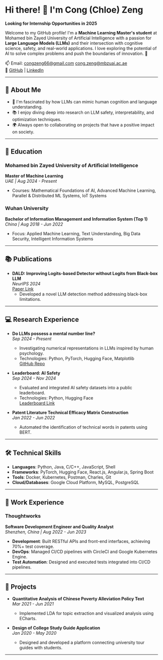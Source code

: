 # Hi there! 👋 I'm Cong (Chloe) Zeng  
**Looking for Internship Opportunities in 2025**  

Welcome to my GitHub profile! I'm a **Machine Learning Master's student** at Mohamed bin Zayed University of Artificial Intelligence with a passion for **Large Language Models (LLMs)** and their intersection with cognitive science, safety, and real-world applications. I love exploring the potential of AI to solve complex problems and push the boundaries of innovation. 🚀  

📫 Email: [congzeng66@gmail.com](mailto:congzeng66@gmail.com)  [cong.zeng@mbzuai.ac.ae](mailto:cong.zeng@mbzuai.ac.ae)  
🔗 [GitHub](https://github.com/cong-zeng) | [LinkedIn](https://www.linkedin.com/in/cong-zeng-179597278/)  

---

## 🌟 About Me  

- 🧠 I'm fascinated by how LLMs can mimic human cognition and language understanding.  
- 📚 I enjoy diving deep into research on LLM safety, interpretability, and optimization techniques.  
- 🌍 Always open to collaborating on projects that have a positive impact on society.  

---

## 🏫 Education  

### **Mohamed bin Zayed University of Artificial Intelligence**  
**Master of Machine Learning**  
*UAE | Aug 2024 - Present*  
- Courses: Mathematical Foundations of AI, Advanced Machine Learning, Parallel & Distributed ML Systems, IoT Systems  

### **Wuhan University**  
**Bachelor of Information Management and Information System (Top 1)**  
*China | Aug 2018 - Jun 2022*  
- Focus: Applied Machine Learning, Text Understanding, Big Data Security, Intelligent Information Systems  

---

## 📚 Publications  

- **DALD: Improving Logits-based Detector without Logits from Black-box LLM**  
  *NeurIPS 2024*  
  [Paper Link](https://arxiv.org/abs/2406.05232)  
  - Developed a novel LLM detection method addressing black-box limitations.  

---

## 💻 Research Experience  

- **Do LLMs possess a mental number line?**  
  *Sep 2024 - Present*  
  - Investigating numerical representations in LLMs inspired by human psychology.  
  - Technologies: Python, PyTorch, Hugging Face, Matplotlib  
  [GitHub Repo](https://github.com/cong-zeng/MentalNumberLine-LLM)  

- **Leaderboard: AI Safety**  
  *Sep 2024 - Nov 2024*  
  - Evaluated and integrated AI safety datasets into a public leaderboard.  
  - Technologies: Python, Hugging Face  
  [Leaderboard Link](https://leaderboard.librai.tech/LeaderBoard)  

- **Patent Literature Technical Efficacy Matrix Construction**  
  *Jan 2022 - Jun 2022*  
  - Automated the identification of technical words in patents using BERT.  

---

## 🛠️ Technical Skills  

- **Languages**: Python, Java, C/C++, JavaScript, Shell  
- **Frameworks**: PyTorch, Hugging Face, React.js, Angular.js, Spring Boot  
- **Tools**: Docker, Kubernetes, Postman, Charles, Git  
- **Cloud/Databases**: Google Cloud Platform, MySQL, PostgreSQL  

---

## 💼 Work Experience  

### **Thoughtworks**  
**Software Development Engineer and Quality Analyst**  
*Shenzhen, China | Aug 2022 - Jun 2023*  
- **Development**: Built RESTful APIs and front-end interfaces, achieving 70%+ test coverage.  
- **DevOps**: Managed CI/CD pipelines with CircleCI and Google Kubernetes Engine.  
- **Test Automation**: Designed and executed tests integrated into CI/CD pipelines.  

---

## 🌟 Projects  

- **Quantitative Analysis of Chinese Poverty Alleviation Policy Text**  
  *Mar 2021 - Jun 2021*  
  - Implemented LDA for topic extraction and visualized analysis using ECharts.  

- **Design of College Study Guide Application**  
  *Jan 2020 - May 2020*  
  - Designed and developed a platform connecting university tour guides with students.  

---
